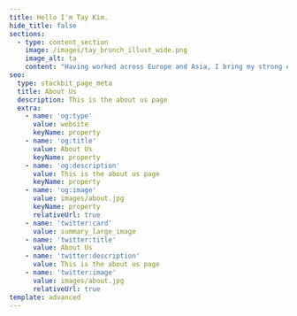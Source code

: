 ```yaml
---
title: Hello I'm Tay Kim.
hide_title: false
sections:
  - type: content_section
    image: /images/tay_brunch_illust_wide.png
    image_alt: ta
    content: "Having worked across Europe and Asia, I bring my strong experience in user research, UX/ UI design, and design innovation approaches to customer UX projects for a seamless digital product experience.\n\nI regard myself as a co-innovator with both end-users and solution/ business experts which I apply to create meaningful end-user experiences by simplifying complex systems and bringing concepts to life. I'm passionate about the intersection of design, technology, and business to bring disruptive, yet meaningful impacts for users, society and beyond.\n\nIn my free time, I like to run, cook, and recently started to draw children's books. I also enjoy doing just about anything with the three ladies in my life – wife and two little daughters.\n\nMore about me |\_[linkedin.com/in/tay-kim](http://www.linkedin.com/in/tay-kim)\n"
seo:
  type: stackbit_page_meta
  title: About Us
  description: This is the about us page
  extra:
    - name: 'og:type'
      value: website
      keyName: property
    - name: 'og:title'
      value: About Us
      keyName: property
    - name: 'og:description'
      value: This is the about us page
      keyName: property
    - name: 'og:image'
      value: images/about.jpg
      keyName: property
      relativeUrl: true
    - name: 'twitter:card'
      value: summary_large_image
    - name: 'twitter:title'
      value: About Us
    - name: 'twitter:description'
      value: This is the about us page
    - name: 'twitter:image'
      value: images/about.jpg
      relativeUrl: true
template: advanced
---
```

